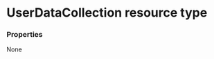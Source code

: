 # UserDataCollection resource type



### Properties
None

<!-- uuid: d5e05c68-20fd-44fa-b3e8-0d5575907462
2015-10-15 16:17:34 UTC -->
<!-- {
  "type": "#page.annotation",
  "description": "UserDataCollection resource",
  "keywords": "",
  "section": "documentation",
  "tocPath": ""
}-->